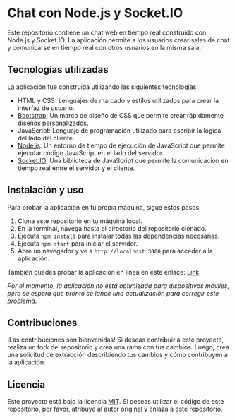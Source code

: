 # Chat con Node.js y Socket.IO

Este repositorio contiene un chat web en tiempo real construido con Node.js y Socket.IO. La aplicación permite a los usuarios crear salas de chat y comunicarse en tiempo real con otros usuarios en la misma sala.

## Tecnologías utilizadas

La aplicación fue construida utilizando las siguientes tecnologías:

- HTML y CSS: Lenguajes de marcado y estilos utilizados para crear la interfaz de usuario.
- [Bootstrap](https://getbootstrap.com/): Un marco de diseño de CSS que permite crear rápidamente diseños personalizados.
- JavaScript: Lenguaje de programación utilizado para escribir la lógica del lado del cliente.
- [Node.js](https://nodejs.org/): Un entorno de tiempo de ejecución de JavaScript que permite ejecutar código JavaScript en el lado del servidor.
- [Socket.IO](https://socket.io/): Una biblioteca de JavaScript que permite la comunicación en tiempo real entre el servidor y el cliente.

## Instalación y uso

Para probar la aplicación en tu propia máquina, sigue estos pasos:

1. Clona este repositorio en tu máquina local.
2. En la terminal, navega hasta el directorio del repositorio clonado.
3. Ejecuta `npm install` para instalar todas las dependencias necesarias.
4. Ejecuta `npm start` para iniciar el servidor.
5. Abre un navegador y ve a `http://localhost:3000` para acceder a la aplicación.

También puedes probar la aplicación en línea en este enlace: [Link](https://chat-temporal.up.railway.app)

*Por el momento, la aplicación no está optimizada para dispositivos móviles, pero se espera que pronto se lance una actualización para corregir este problema.*

## Contribuciones

¡Las contribuciones son bienvenidas! Si deseas contribuir a este proyecto, realiza un fork del repositorio y crea una rama con tus cambios. Luego, crea una solicitud de extracción describiendo tus cambios y cómo contribuyen a la aplicación.

## Licencia

Este proyecto está bajo la licencia [MIT](https://opensource.org/licenses/MIT). Si deseas utilizar el código de este repositorio, por favor, atribuye al autor original y enlaza a este repositorio.
